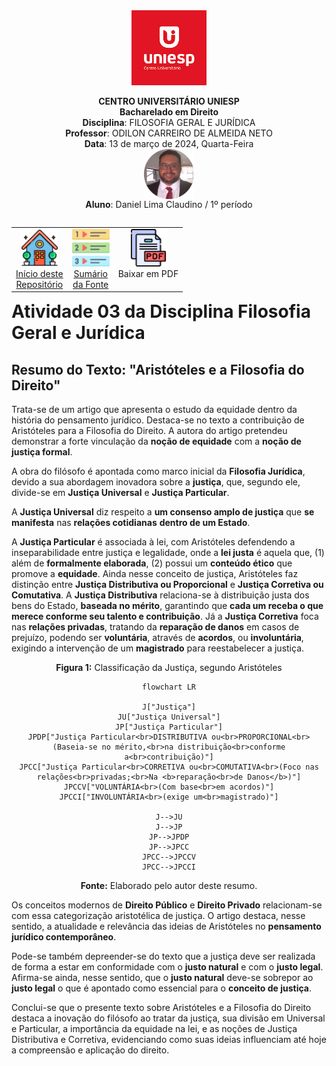 <div align="center">
<center><img height="120" src="../../../figuras/LOGO_UNIESP.png"><br></center>
<p align="center"><b>CENTRO UNIVERSITÁRIO UNIESP</b><br>
<b>Bacharelado em Direito</b><br>
<b>Disciplina</b>: FILOSOFIA GERAL E JURÍDICA<br>
<b>Professor</b>: ODILON CARREIRO DE ALMEIDA NETO<br>
<b>Data</b>: 13 de março de 2024, Quarta-Feira<br>
<img align="center" src="../../../figuras/FOTO_PERFIL_DANIEL_CLAUDINO_2023.png" width="80"><br>
<b>Aluno</b>: Daniel Lima Claudino / 1º período<br>
 </p>
</div>

<table align="right" border="0">
  <tr>
    <td align="center" valign="top">
      <a href="../../README.md">
        <img src="https://github.com/dnlclaudino/imagens/blob/master/icones/icone-casa2.png?raw=true" heigh="60" width="60"><br>Início deste <br>Repositório
      </a>
    </td>
    <td align="center" valign="top">
      <a href="../README.md">
        <img src="https://github.com/dnlclaudino/imagens/blob/master/icones/icone-sumario.png?raw=true" heigh="60" width="60"><br>Sumário<br>da Fonte
      </a>
    </td>
    <td align="center" valign="top">
        <img src="https://github.com/dnlclaudino/imagens/blob/master/icones-aplicativos/pdf/pdf.png?raw=true" heigh="60" width="60"><br>Baixar em PDF
    </td>
  </tr>
</table><br><br><br><br><br>

# Atividade 03 da Disciplina Filosofia Geral e Jurídica

## Resumo do Texto: "Aristóteles e a Filosofia do Direito"

Trata-se de um artigo que apresenta o estudo da equidade dentro da história do pensamento jurídico. Destaca-se no texto a contribuição de Aristóteles para a Filosofia do Direito. A autora do artigo pretendeu demonstrar a forte vinculação da **noção de equidade** com a **noção de justiça formal**.

A obra do filósofo é apontada como marco inicial da **Filosofia Jurídica**, devido a sua abordagem inovadora sobre a **justiça**, que, segundo ele, divide-se em **Justiça Universal** e **Justiça Particular**.

A **Justiça Universal** diz respeito a **um consenso amplo de justiça** que **se manifesta** nas **relações cotidianas** **dentro de um Estado**. 

A **Justiça Particular** é associada à lei, com Aristóteles defendendo a inseparabilidade entre justiça e legalidade, onde a **lei justa** é aquela que, (1) além de **formalmente elaborada**, (2) possui um **conteúdo ético** que promove a **equidade**. Ainda nesse conceito de justiça, Aristóteles faz distinção entre **Justiça Distributiva ou Proporcional** e **Justiça Corretiva ou Comutativa**. A **Justiça Distributiva** relaciona-se à distribuição justa dos bens do Estado, **baseada no mérito**, garantindo que **cada um receba o que merece conforme seu talento e contribuição**. Já a **Justiça Corretiva** foca nas **relações privadas**, tratando da **reparação de danos** em casos de prejuízo, podendo ser **voluntária**, através de **acordos**, ou **involuntária**, exigindo a intervenção de um **magistrado** para reestabelecer a justiça.

<center>
<b>Figura 1:</b> Classificação da Justiça, segundo Aristóteles

```mermaid
flowchart LR

J["Justiça"]
JU["Justiça Universal"]
JP["Justiça Particular"]
JPDP["Justiça Particular<br>DISTRIBUTIVA ou<br>PROPORCIONAL<br>(Baseia-se no mérito,<br>na distribuição<br>conforme a<br>contribuição)"]
JPCC["Justiça Particular<br>CORRETIVA ou<br>COMUTATIVA<br>(Foco nas relações<br>privadas;<br>Na <b>reparação<br>de Danos</b>)"]
JPCCV["VOLUNTÁRIA<br>(Com base<br>em acordos)"]
JPCCI["INVOLUNTÁRIA<br>(exige um<br>magistrado)"]

J-->JU
J-->JP
JP-->JPDP
JP-->JPCC
JPCC-->JPCCV
JPCC-->JPCCI
```
<b>Fonte:</b> Elaborado pelo autor deste resumo.

</center>

Os conceitos modernos de **Direito Público** e **Direito Privado** relacionam-se com essa categorização aristotélica de justiça. O artigo destaca, nesse sentido, a atualidade e relevância das ideias de Aristóteles no **pensamento jurídico contemporâneo**.

Pode-se também depreender-se do texto que a justiça deve ser realizada de forma a estar em conformidade com o **justo natural** e com o **justo legal**. Afirma-se ainda, nesse sentido, que o **justo natural** deve-se sobrepor ao **justo legal** o que é apontado como essencial para o **conceito de justiça**.

Conclui-se que o presente texto sobre Aristóteles e a Filosofia do Direito destaca a inovação do filósofo ao tratar da justiça, sua divisão em Universal e Particular, a importância da equidade na lei, e as noções de Justiça Distributiva e Corretiva, evidenciando como suas ideias influenciam até hoje a compreensão e aplicação do direito.